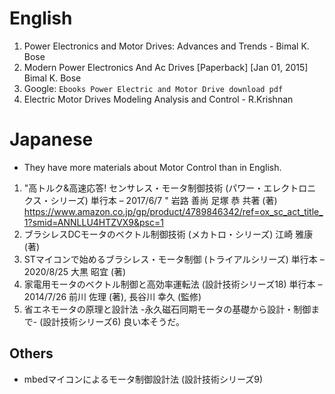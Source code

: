# English
1. Power Electronics and Motor Drives: Advances and Trends - Bimal K. Bose
2. Modern Power Electronics And Ac Drives [Paperback] [Jan 01, 2015] Bimal K. Bose
3. Google: `Ebooks Power Electric and Motor Drive download pdf`
4. Electric Motor Drives Modeling Analysis and Control - R.Krishnan
# Japanese
- They have more materials about Motor Control than in English.
1. "高トルク&高速応答! センサレス・モータ制御技術 (パワー・エレクトロニクス・シリーズ) 単行本 – 2017/6/7
" 岩路 善尚 足塚 恭 共著 (著)
https://www.amazon.co.jp/gp/product/4789846342/ref=ox_sc_act_title_1?smid=ANNLLU4HTZVX9&psc=1
2. ブラシレスDCモータのベクトル制御技術 (メカトロ・シリーズ) 江崎 雅康 (著)
3. STマイコンで始めるブラシレス・モータ制御 (トライアルシリーズ) 単行本 – 2020/8/25 大黒 昭宜 (著)
4. 家電用モータのベクトル制御と高効率運転法 (設計技術シリーズ18) 単行本 – 2014/7/26 前川 佐理 (著), 長谷川 幸久 (監修)
5. 省エネモータの原理と設計法 -永久磁石同期モータの基礎から設計・制御まで- (設計技術シリーズ6)
良い本そうだ。

## Others
- mbedマイコンによるモータ制御設計法 (設計技術シリーズ9)